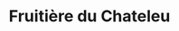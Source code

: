 ---
title: "Fruitière du Chateleu"
url: /grandcombe-chateleu/fruitiere-du-chateleu/
shop: fromage
---